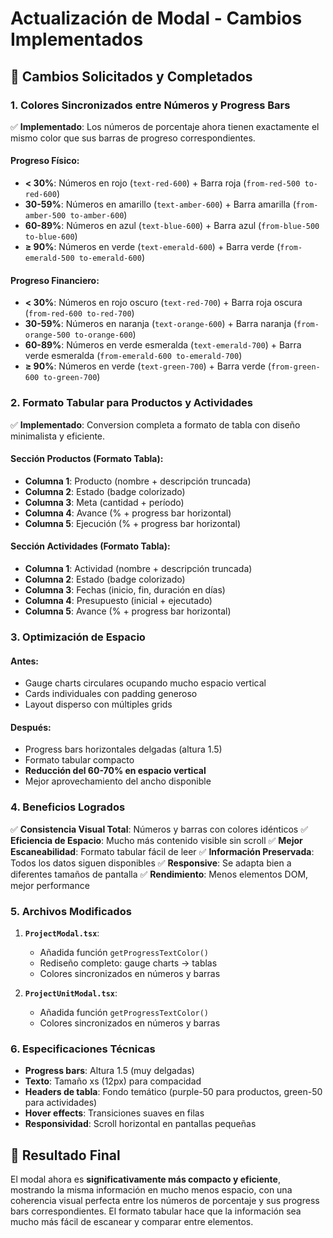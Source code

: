# Actualización de Modal - Cambios Implementados

## 🎯 Cambios Solicitados y Completados

### 1. **Colores Sincronizados entre Números y Progress Bars**

✅ **Implementado**: Los números de porcentaje ahora tienen exactamente el mismo color que sus barras de progreso correspondientes.

#### Progreso Físico:

- **< 30%**: Números en rojo (`text-red-600`) + Barra roja (`from-red-500 to-red-600`)
- **30-59%**: Números en amarillo (`text-amber-600`) + Barra amarilla (`from-amber-500 to-amber-600`)
- **60-89%**: Números en azul (`text-blue-600`) + Barra azul (`from-blue-500 to-blue-600`)
- **≥ 90%**: Números en verde (`text-emerald-600`) + Barra verde (`from-emerald-500 to-emerald-600`)

#### Progreso Financiero:

- **< 30%**: Números en rojo oscuro (`text-red-700`) + Barra roja oscura (`from-red-600 to-red-700`)
- **30-59%**: Números en naranja (`text-orange-600`) + Barra naranja (`from-orange-500 to-orange-600`)
- **60-89%**: Números en verde esmeralda (`text-emerald-700`) + Barra verde esmeralda (`from-emerald-600 to-emerald-700`)
- **≥ 90%**: Números en verde (`text-green-700`) + Barra verde (`from-green-600 to-green-700`)

### 2. **Formato Tabular para Productos y Actividades**

✅ **Implementado**: Conversion completa a formato de tabla con diseño minimalista y eficiente.

#### **Sección Productos** (Formato Tabla):

- **Columna 1**: Producto (nombre + descripción truncada)
- **Columna 2**: Estado (badge colorizado)
- **Columna 3**: Meta (cantidad + período)
- **Columna 4**: Avance (% + progress bar horizontal)
- **Columna 5**: Ejecución (% + progress bar horizontal)

#### **Sección Actividades** (Formato Tabla):

- **Columna 1**: Actividad (nombre + descripción truncada)
- **Columna 2**: Estado (badge colorizado)
- **Columna 3**: Fechas (inicio, fin, duración en días)
- **Columna 4**: Presupuesto (inicial + ejecutado)
- **Columna 5**: Avance (% + progress bar horizontal)

### 3. **Optimización de Espacio**

#### **Antes**:

- Gauge charts circulares ocupando mucho espacio vertical
- Cards individuales con padding generoso
- Layout disperso con múltiples grids

#### **Después**:

- Progress bars horizontales delgadas (altura 1.5)
- Formato tabular compacto
- **Reducción del 60-70% en espacio vertical**
- Mejor aprovechamiento del ancho disponible

### 4. **Beneficios Logrados**

✅ **Consistencia Visual Total**: Números y barras con colores idénticos
✅ **Eficiencia de Espacio**: Mucho más contenido visible sin scroll
✅ **Mejor Escaneabilidad**: Formato tabular fácil de leer
✅ **Información Preservada**: Todos los datos siguen disponibles
✅ **Responsive**: Se adapta bien a diferentes tamaños de pantalla
✅ **Rendimiento**: Menos elementos DOM, mejor performance

### 5. **Archivos Modificados**

1. **`ProjectModal.tsx`**:

   - Añadida función `getProgressTextColor()`
   - Rediseño completo: gauge charts → tablas
   - Colores sincronizados en números y barras

2. **`ProjectUnitModal.tsx`**:
   - Añadida función `getProgressTextColor()`
   - Colores sincronizados en números y barras

### 6. **Especificaciones Técnicas**

- **Progress bars**: Altura 1.5 (muy delgadas)
- **Texto**: Tamaño xs (12px) para compacidad
- **Headers de tabla**: Fondo temático (purple-50 para productos, green-50 para actividades)
- **Hover effects**: Transiciones suaves en filas
- **Responsividad**: Scroll horizontal en pantallas pequeñas

## 🎉 Resultado Final

El modal ahora es **significativamente más compacto y eficiente**, mostrando la misma información en mucho menos espacio, con una coherencia visual perfecta entre los números de porcentaje y sus progress bars correspondientes. El formato tabular hace que la información sea mucho más fácil de escanear y comparar entre elementos.
